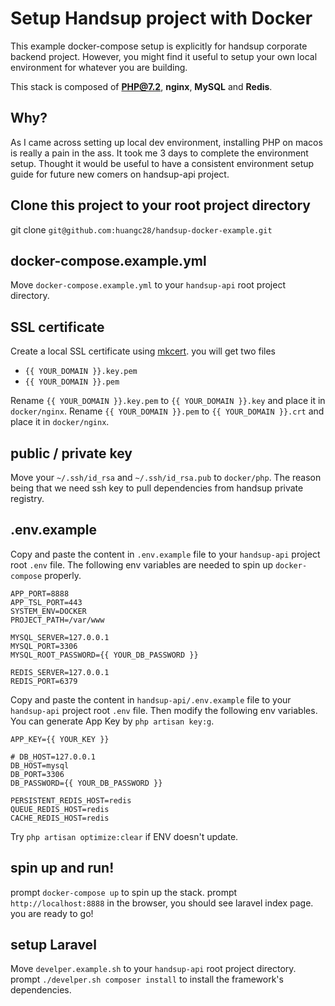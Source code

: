 # Setup Handsup project with Docker

This example docker-compose setup is explicitly for handsup corporate backend project. However, you might find it useful to setup your own local environment for whatever you are building.

This stack is composed of **PHP@7.2**, **nginx**, **MySQL** and **Redis**.

## Why?

As I came across setting up local dev environment, installing PHP on macos is really a pain in the ass. It took me 3 days to complete the environment setup. Thought it would be useful to have a consistent environment setup guide for future new comers on handsup-api project.

## Clone this project to your root project directory

git clone `git@github.com:huangc28/handsup-docker-example.git`

## docker-compose.example.yml

Move `docker-compose.example.yml` to your `handsup-api` root project directory.

## SSL certificate

Create a local SSL certificate using [mkcert](https://github.com/FiloSottile/mkcert). you will get two files

  - `{{ YOUR_DOMAIN }}.key.pem`
  - `{{ YOUR_DOMAIN }}.pem`

Rename `{{ YOUR_DOMAIN }}.key.pem` to `{{ YOUR_DOMAIN }}.key` and place it in `docker/nginx`.
Rename `{{ YOUR_DOMAIN }}.pem` to `{{ YOUR_DOMAIN }}.crt` and place it in `docker/nginx`.

## public / private key

Move your `~/.ssh/id_rsa` and `~/.ssh/id_rsa.pub` to `docker/php`. The reason being that we need ssh key to pull dependencies from handsup private registry.

## .env.example

Copy and paste the content in `.env.example` file to your `handsup-api` project root `.env` file. The following env variables are needed to spin up `docker-compose` properly.

```
APP_PORT=8888
APP_TSL_PORT=443
SYSTEM_ENV=DOCKER
PROJECT_PATH=/var/www

MYSQL_SERVER=127.0.0.1
MYSQL_PORT=3306
MYSQL_ROOT_PASSWORD={{ YOUR_DB_PASSWORD }}

REDIS_SERVER=127.0.0.1
REDIS_PORT=6379
```

Copy and paste the content in `handsup-api/.env.example` file to your `handsup-api` project root `.env` file. Then modify the following env variables. You can generate App Key by `php artisan key:g`.

```
APP_KEY={{ YOUR_KEY }}

# DB_HOST=127.0.0.1
DB_HOST=mysql
DB_PORT=3306
DB_PASSWORD={{ YOUR_DB_PASSWORD }}

PERSISTENT_REDIS_HOST=redis
QUEUE_REDIS_HOST=redis
CACHE_REDIS_HOST=redis
```

Try `php artisan optimize:clear` if ENV doesn't update.

## spin up and run!

prompt `docker-compose up` to spin up the stack. prompt `http://localhost:8888` in the browser, you should see laravel index page. you are ready to go!

## setup Laravel

Move `develper.example.sh` to your `handsup-api` root project directory.
prompt `./develper.sh composer install` to install the framework's dependencies.
